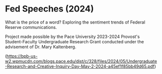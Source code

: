 # Fed Speeches (2024)
What is the price of a word? Exploring the sentiment trends of Federal Reserve communications.

Project made possible by the Pace University 2023-2024 Provost's Student-Faculty Undergraduate Research Grant conducted under the advisement of Dr. Mary Kaltenberg.

(https://bpb-us-w2.wpmucdn.com/blogs.pace.edu/dist/c/328/files/2024/05/Undergraduate-Research-and-Creative-Inquiry-Day-May-2-2024-a45ef1f85bb49d65.pdf)

